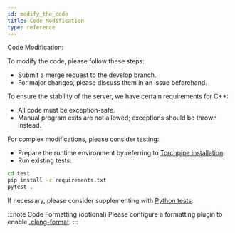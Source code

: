 ```yaml
---
id: modify_the_code
title: Code Modification
type: reference
---
```


 
Code Modification:

To modify the code, please follow these steps:
- Submit a merge request to the develop branch.
- For major changes, please discuss them in an issue beforehand.

To ensure the stability of the server, we have certain requirements for C++:
- All code must be exception-safe.
- Manual program exits are not allowed; exceptions should be thrown instead.

For complex modifications, please consider testing:
- Prepare the runtime environment by referring to [Torchpipe installation](../installation).
- Run existing tests:

```bash
cd test
pip install -r requirements.txt 
pytest .
```

If necessary, please consider supplementing with [Python tests](https://github.com/torchpipe/torchpipe//test).

:::note Code Formatting (optional)
Please configure a formatting plugin to enable [.clang-format](https://github.com/torchpipe/torchpipe/blob/develop/.clang-format).
:::